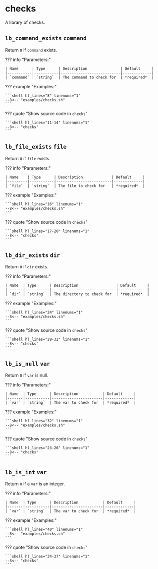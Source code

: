 # checks

A library of checks.

## `lb_command_exists` `command`

Return `0` if `command` exists.

??? info "Parameters:"

    | Name      | Type      | Description               | Default     |
    |-----------|-----------|---------------------------|-------------|
    | `command` | `string`  | The command to check for  | *required*  |

??? example "Examples:"

    ```shell hl_lines="8" linenums="1"
    --8<-- "examples/checks.sh"
    ```

??? quote "Show source code in `checks`"

    ```shell hl_lines="11-14" linenums="1"
    --8<-- "checks"
    ```

## `lb_file_exists` `file`

Return `0` if `file` exists.

??? info "Parameters:"

    | Name    | Type      | Description             | Default     |
    |---------|-----------|-------------------------|-------------|
    | `file`  | `string`  | The file to check for   | *required*  |

??? example "Examples:"

    ```shell hl_lines="16" linenums="1"
    --8<-- "examples/checks.sh"
    ```

??? quote "Show source code in `checks`"

    ```shell hl_lines="17-20" linenums="1"
    --8<-- "checks"
    ```

## `lb_dir_exists` `dir`

Return `0` if `dir` exists.

??? info "Parameters:"

    | Name  | Type      | Description                 | Default     |
    |-------|-----------|-----------------------------|-------------|
    | `dir` | `string`  | The directory to check for  | *required*  |

??? example "Examples:"

    ```shell hl_lines="24" linenums="1"
    --8<-- "examples/checks.sh"
    ```

??? quote "Show source code in `checks`"

    ```shell hl_lines="29-32" linenums="1"
    --8<-- "checks"
    ```

## `lb_is_null` `var`

Return `0` if `var` is null.

??? info "Parameters:"

    | Name  | Type      | Description           | Default     |
    |-------|-----------|-----------------------|-------------|
    | `var` | `string`  | The var to check for  | *required*  |

??? example "Examples:"

    ```shell hl_lines="32" linenums="1"
    --8<-- "examples/checks.sh"
    ```

??? quote "Show source code in `checks`"

    ```shell hl_lines="23-26" linenums="1"
    --8<-- "checks"
    ```

## `lb_is_int` `var`

Return `0` if a `var` is an integer.

??? info "Parameters:"

    | Name  | Type      | Description           | Default     |
    |-------|-----------|-----------------------|-------------|
    | `var` | `string`  | The var to check for  | *required*  |

??? example "Examples:"

    ```shell hl_lines="40" linenums="1"
    --8<-- "examples/checks.sh"
    ```

??? quote "Show source code in `checks`"

    ```shell hl_lines="34-37" linenums="1"
    --8<-- "checks"
    ```
